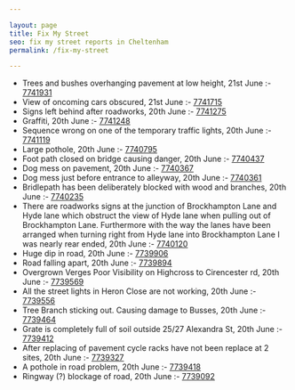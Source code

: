 ```yaml
---

layout: page
title: Fix My Street
seo: fix my street reports in Cheltenham
permalink: /fix-my-street

---
```


<!-- fix_marker starts -->

- Trees and bushes overhanging pavement at low height, 21st June :- [7741931](https://www.fixmystreet.com/report/7741931)
- View of oncoming cars obscured, 21st June :- [7741715](https://www.fixmystreet.com/report/7741715)
- Signs left behind after roadworks, 20th June :- [7741275](https://www.fixmystreet.com/report/7741275)
- Graffiti, 20th June :- [7741248](https://www.fixmystreet.com/report/7741248)
- Sequence wrong on one of the temporary traffic lights, 20th June :- [7741119](https://www.fixmystreet.com/report/7741119)
- Large pothole, 20th June :- [7740795](https://www.fixmystreet.com/report/7740795)
- Foot path closed on bridge causing danger, 20th June :- [7740437](https://www.fixmystreet.com/report/7740437)
- Dog mess on pavement, 20th June :- [7740367](https://www.fixmystreet.com/report/7740367)
- Dog mess just before entrance to alleyway, 20th June :- [7740361](https://www.fixmystreet.com/report/7740361)
- Bridlepath has been deliberately blocked with wood and branches, 20th June :- [7740235](https://www.fixmystreet.com/report/7740235)
- There are roadworks signs at the junction of Brockhampton Lane and Hyde lane which obstruct the view of Hyde lane when pulling out of Brockhampton Lane. Furthermore with the way the lanes have been arranged when turning right from Hyde lane into Brockhampton Lane I was nearly rear ended, 20th June :- [7740120](https://www.fixmystreet.com/report/7740120)
- Huge dip in road, 20th June :- [7739906](https://www.fixmystreet.com/report/7739906)
- Road falling apart, 20th June :- [7739894](https://www.fixmystreet.com/report/7739894)
- Overgrown Verges Poor Visibility on Highcross to Cirencester rd, 20th June :- [7739569](https://www.fixmystreet.com/report/7739569)
- All the street lights in Heron Close are not working, 20th June :- [7739556](https://www.fixmystreet.com/report/7739556)
- Tree Branch sticking out. Causing damage to Busses, 20th June :- [7739464](https://www.fixmystreet.com/report/7739464)
- Grate is completely full of soil outside 25/27 Alexandra St, 20th June :- [7739412](https://www.fixmystreet.com/report/7739412)
- After replacing of pavement cycle racks have not been replace at 2 sites, 20th June :- [7739327](https://www.fixmystreet.com/report/7739327)
- A pothole in road problem, 20th June :- [7739418](https://www.fixmystreet.com/report/7739418)
- Ringway (?) blockage of road, 20th June :- [7739092](https://www.fixmystreet.com/report/7739092)

<!-- fix_marker ends -->